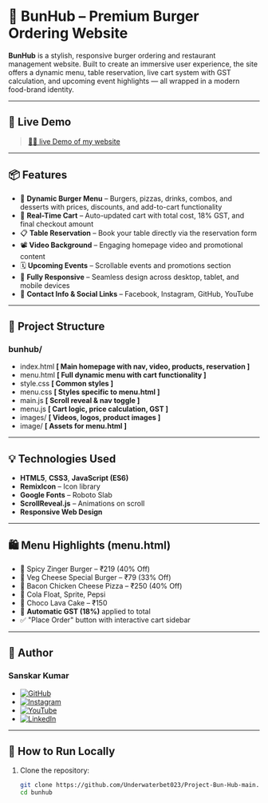 # 🍔 BunHub – Premium Burger Ordering Website

**BunHub** is a stylish, responsive burger ordering and restaurant management website. Built to create an immersive user experience, the site offers a dynamic menu, table reservation, live cart system with GST calculation, and upcoming event highlights — all wrapped in a modern food-brand identity.

---

## 🔗 Live Demo

> [👩‍💻 live Demo of my website ]( https://underwaterbet023.github.io/Project-Bun-Hub-main/)

---

## 📦 Features

- 🍔 **Dynamic Burger Menu** – Burgers, pizzas, drinks, combos, and desserts with prices, discounts, and add-to-cart functionality
- 🛒 **Real-Time Cart** – Auto-updated cart with total cost, 18% GST, and final checkout amount
- 📋 **Table Reservation** – Book your table directly via the reservation form
- 📽️ **Video Background** – Engaging homepage video and promotional content
- 🗓️ **Upcoming Events** – Scrollable events and promotions section
- 📱 **Fully Responsive** – Seamless design across desktop, tablet, and mobile devices
- 📧 **Contact Info & Social Links** – Facebook, Instagram, GitHub, YouTube

---

## 🧩 Project Structure

### bunhub/
- index.html  **[ Main homepage with nav, video, products, reservation ]**
- menu.html  **[ Full dynamic menu with cart functionality ]**
- style.css  **[ Common styles ]**
- menu.css  **[ Styles specific to menu.html ]**
- main.js  **[ Scroll reveal & nav toggle ]**
- menu.js **[ Cart logic, price calculation, GST ]**
- images/ **[ Videos, logos, product images ]**
- image/ **[ Assets for menu.html ]**


---

## 💡 Technologies Used

- **HTML5**, **CSS3**, **JavaScript (ES6)**
- **RemixIcon** – Icon library
- **Google Fonts** – Roboto Slab
- **ScrollReveal.js** – Animations on scroll
- **Responsive Web Design**

---

## 🛍️ Menu Highlights (menu.html)

- 🍔 Spicy Zinger Burger – ₹219 (40% Off)
- 🥬 Veg Cheese Special Burger – ₹79 (33% Off)
- 🍕 Bacon Chicken Cheese Pizza – ₹250 (40% Off)
- 🥤 Cola Float, Sprite, Pepsi
- 🍰 Choco Lava Cake – ₹150
- 🧾 **Automatic GST (18%)** applied to total
- ✅ "Place Order" button with interactive cart sidebar


---

## 👤 Author

### Sanskar Kumar

- [![GitHub](https://img.shields.io/badge/GitHub-Underwaterbet023-181717?style=flat&logo=github)](https://github.com/Underwaterbet023)
- [![Instagram](https://img.shields.io/badge/Instagram-mainhoonsanskar-E4405F?style=flat&logo=instagram)]([https://www.instagram.com/mainhoonsanskar](https://www.instagram.com/mainhoonsanskar))
- [![YouTube](https://img.shields.io/badge/YouTube-SanskarKumar--i1s-FF0000?style=flat&logo=youtube)](https://www.youtube.com/@SanskarKumar-i1s)
- [![LinkedIn](https://img.shields.io/badge/LinkedIn-Sanskar%20Kumar-0077B5?style=flat&logo=linkedin)](https://www.linkedin.com/in/sanskar-kumar-65162a2b5/)

---

## 🚀 How to Run Locally

1. Clone the repository:
   ```bash
   git clone https://github.com/Underwaterbet023/Project-Bun-Hub-main.git
   cd bunhub
